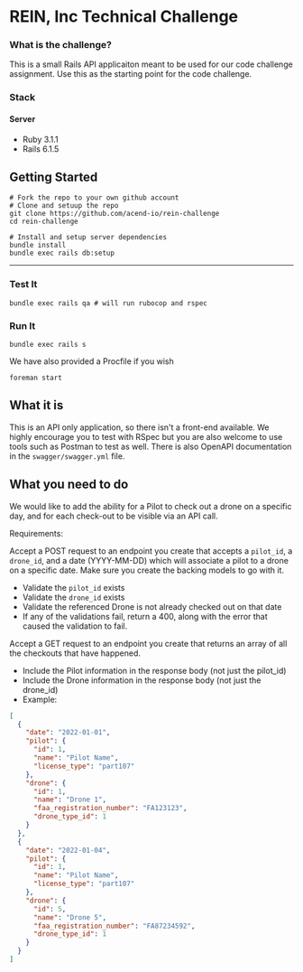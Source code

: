 # REIN, Inc Technical Challenge

### What is the challenge?
This is a small Rails API applicaiton meant to be used for our code challenge assignment. Use this as the starting 
point for the code challenge.

### Stack
#### Server
* Ruby 3.1.1
* Rails 6.1.5

## Getting Started
```shell
# Fork the repo to your own github account
# Clone and setuup the repo
git clone https://github.com/acend-io/rein-challenge
cd rein-challenge

# Install and setup server dependencies
bundle install
bundle exec rails db:setup
```

---

### Test It
```shell
bundle exec rails qa # will run rubocop and rspec
```
### Run It
```shell
bundle exec rails s
```
We have also provided a Procfile if you wish 
```shell
foreman start
```

## What it is
This is an API only application, so there isn't a front-end available. We highly encourage you to test with RSpec 
but you are also welcome to use tools such as Postman to test as well. There is also OpenAPI documentation in the 
`swagger/swagger.yml` file.

## What you need to do

We would like to add the ability for a Pilot to check out a drone on a specific day, and for each check-out to be 
visible via an API call. 

Requirements: 

Accept a POST request to an endpoint you create that accepts a `pilot_id`, a `drone_id`, and a date (YYYY-MM-DD) which 
will associate a pilot 
to a drone on a specific date. Make sure you create the backing models to go with it.
- Validate the `pilot_id` exists
- Validate the `drone_id` exists
- Validate the referenced Drone is not already checked out on that date
- If any of the validations fail, return a 400, along with the error that caused the validation to fail.

Accept a GET request to an endpoint you create that returns an array of all the checkouts that have happened. 
- Include the Pilot information in the response body (not just the pilot_id)
- Include the Drone information in the response body (not just the drone_id)
- Example:

```json
[
  {
    "date": "2022-01-01",
    "pilot": {
      "id": 1,
      "name": "Pilot Name",
      "license_type": "part107"
    },
    "drone": {
      "id": 1,
      "name": "Drone 1",
      "faa_registration_number": "FA123123",
      "drone_type_id": 1
    }
  },
  {
    "date": "2022-01-04",
    "pilot": {
      "id": 1,
      "name": "Pilot Name",
      "license_type": "part107"
    },
    "drone": {
      "id": 5,
      "name": "Drone 5",
      "faa_registration_number": "FA87234592",
      "drone_type_id": 1
    }
  }
]
```
